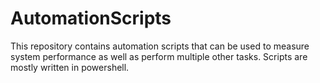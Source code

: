 # AutomationScripts
This repository contains automation scripts that can be used to measure system performance as well as perform multiple other tasks.
Scripts are mostly written in powershell.
